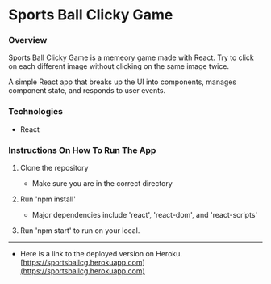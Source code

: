 # Sports Ball Clicky Game

### Overview

Sports Ball Clicky Game is a memeory game made with React. Try to click on each different image without clicking on the same image twice.

A simple React app that breaks up the UI into components, manages component state, and responds to user events.

### Technologies

* React

### Instructions On How To Run The App

1. Clone the repository

    * Make sure you are in the correct directory 

2. Run 'npm install'
    * Major dependencies include 'react', 'react-dom', and 'react-scripts'

3. Run 'npm start' to run on your local.


- - - - - - - - - - - - - - - - - -
* Here is a link to the deployed version on Heroku. [https://sportsballcg.herokuapp.com](https://sportsballcg.herokuapp.com)

